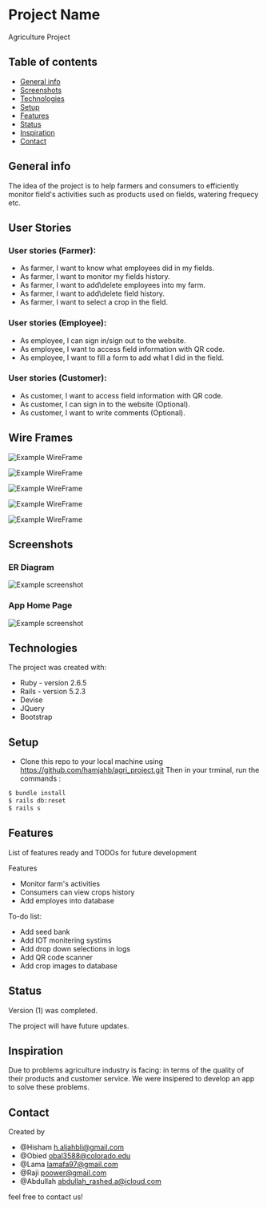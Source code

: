 # Project Name
Agriculture Project

## Table of contents
* [General info](#general-info)
* [Screenshots](#screenshots)
* [Technologies](#technologies)
* [Setup](#setup)
* [Features](#features)
* [Status](#status)
* [Inspiration](#inspiration)
* [Contact](#contact)

## General info
The idea of the project is to help farmers and consumers to efficiently monitor field's activities such as products used on fields, watering frequecy etc.

## User Stories
### User stories (Farmer):
-	As farmer, I want to know what employees did in my fields.
-	As farmer, I want to monitor my fields history.
-	As farmer, I want to add\delete employees into my farm.
-	As farmer, I want to add\delete field history.
-	As farmer, I want to select a crop in the field.
### User stories (Employee):
-	As employee, I can sign in/sign out to the website.
-	As employee, I want to access field information with QR code.
-	As employee, I want to fill a form to add what I did in the field.
### User stories (Customer):
-	As customer, I want to access field information with QR code.
-	As customer, I can sign in to the website (Optional).
-	As customer, I want to write comments (Optional).

## Wire Frames
![Example WireFrame](./app/assets/images/AdminDashboard.png)

![Example WireFrame](./app/assets/images/SignUp.png)

![Example WireFrame](./app/assets/images/Farms.png)

![Example WireFrame](./app/assets/images/Plots.png)

![Example WireFrame](./app/assets/images/AdminDashboard.png)

## Screenshots 
### ER Diagram
![Example screenshot](./app/assets/images/erdiagram.JPG)
### App Home Page
![Example screenshot](./app/assets/images/app1.png)


## Technologies
The project was created with:

* Ruby - version 2.6.5
* Rails - version 5.2.3
* Devise
* JQuery
* Bootstrap

## Setup
* Clone this repo to your local machine using https://github.com/hamjahb/agri_project.git 
Then in your trminal, run the commands :

```sh
$ bundle install
$ rails db:reset
$ rails s
```
## Features
List of features ready and TODOs for future development

Features
* Monitor farm's activities
* Consumers can view crops history
* Add employes into database

To-do list:
* Add seed bank
* Add IOT monitering systims
* Add drop down selections in logs
* Add QR code scanner
* Add crop images to database

## Status
Version (1) was completed.

The project will have future updates.

## Inspiration
Due to problems agriculture industry is facing: in terms of the quality of their products and customer service. We were insipered to develop an app to solve these problems.

## Contact
Created by 
- @Hisham h.aljahbli@gmail.com
- @Obied obal3588@colorado.edu
- @Lama lamafa97@gmail.com 
- @Raji poower@gmail.com 
- @Abdullah abdullah_rashed.a@icloud.com 

feel free to contact us!